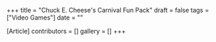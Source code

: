 +++
title = "Chuck E. Cheese's Carnival Fun Pack"
draft = false
tags = ["Video Games"]
date = ""

[Article]
contributors = []
gallery = []
+++
